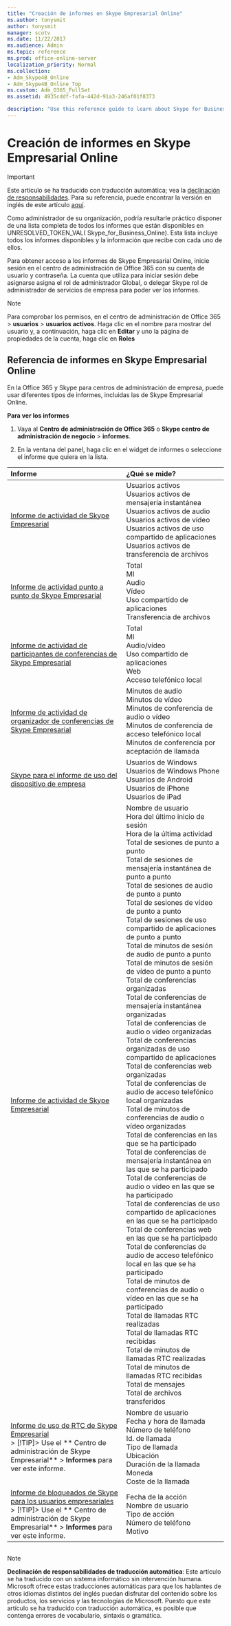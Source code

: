 ```yaml
---
title: "Creación de informes en Skype Empresarial Online"
ms.author: tonysmit
author: tonysmit
manager: scotv
ms.date: 11/22/2017
ms.audience: Admin
ms.topic: reference
ms.prod: office-online-server
localization_priority: Normal
ms.collection:
- Adm_Skype4B_Online
- Adm_Skype4B_Online_Top
ms.custom: Adm_O365_FullSet
ms.assetid: 4935cddf-fafa-442d-91a3-246af01f8373

description: "Use this reference guide to learn about Skype for Business Online reporting and what info is available. "
---
```


# Creación de informes en Skype Empresarial Online

> [!IMPORTANT]
> Este artículo se ha traducido con traducción automática; vea la [declinación de responsabilidades](4935cddf-fafa-442d-91a3-246af01f8373.md#MT_Footer). Para su referencia, puede encontrar la versión en inglés de este artículo [aquí](https://support.office.com/en-us/article/4935cddf-fafa-442d-91a3-246af01f8373). 
  
Como administrador de su organización, podría resultarle práctico disponer de una lista completa de todos los informes que están disponibles en UNRESOLVED_TOKEN_VAL( Skype_for_Business_Online). Esta lista incluye todos los informes disponibles y la información que recibe con cada uno de ellos.
  
Para obtener acceso a los informes de Skype Empresarial Online, inicie sesión en el centro de administración de Office 365 con su cuenta de usuario y contraseña. La cuenta que utiliza para iniciar sesión debe asignarse asigna el rol de administrador Global, o delegar Skype rol de administrador de servicios de empresa para poder ver los informes.
  
> [!NOTE]
> Para comprobar los permisos, en el centro de administración de Office 365 > **usuarios** > **usuarios activos**. Haga clic en el nombre para mostrar del usuario y, a continuación, haga clic en **Editar** y uno la página de propiedades de la cuenta, haga clic en **Roles**
  
## Referencia de informes en Skype Empresarial Online

En la Office 365 y Skype para centros de administración de empresa, puede usar diferentes tipos de informes, incluidas las de Skype Empresarial Online.
  
 **Para ver los informes**
  
1. Vaya al **Centro de administración de Office 365** o **Skype centro de administración de negocio** > **informes**.
    
2. En la ventana del panel, haga clic en el widget de informes o seleccione el informe que quiera en la lista.
    
|**Informe**|**¿Qué se mide?**|
|:-----|:-----|
|[Informe de actividad de Skype Empresarial](skype-for-business-activity-report.md) <br/> | Usuarios activos <br/>  Usuarios activos de mensajería instantánea <br/>  Usuarios activos de audio <br/>  Usuarios activos de vídeo <br/>  Usuarios activos de uso compartido de aplicaciones <br/>  Usuarios activos de transferencia de archivos <br/> |
|[Informe de actividad punto a punto de Skype Empresarial](skype-for-business-peer-to-peer-activity-report.md) <br/> | Total <br/>  MI <br/>  Audio <br/>  Vídeo <br/>  Uso compartido de aplicaciones <br/>  Transferencia de archivos <br/> |
|[Informe de actividad de participantes de conferencias de Skype Empresarial](skype-for-business-conference-participant-activity-report.md) <br/> | Total <br/>  MI <br/>  Audio/vídeo <br/>  Uso compartido de aplicaciones <br/>  Web <br/>  Acceso telefónico local <br/> |
|[Informe de actividad de organizador de conferencias de Skype Empresarial](skype-for-business-conference-organizer-activity-report.md) <br/> | Minutos de audio <br/>  Minutos de vídeo <br/>  Minutos de conferencia de audio o vídeo <br/>  Minutos de conferencia de acceso telefónico local <br/>  Minutos de conferencia por aceptación de llamada <br/> |
|[Skype para el informe de uso del dispositivo de empresa](skype-for-business-device-usage-report.md) <br/> | Usuarios de Windows <br/>  Usuarios de Windows Phone <br/>  Usuarios de Android <br/>  Usuarios de iPhone <br/>  Usuarios de iPad <br/> |
|[Informe de actividad de Skype Empresarial](skype-for-business-activity-report.md) <br/> | Nombre de usuario <br/>  Hora del último inicio de sesión <br/>  Hora de la última actividad <br/>  Total de sesiones de punto a punto <br/>  Total de sesiones de mensajería instantánea de punto a punto <br/>  Total de sesiones de audio de punto a punto <br/>  Total de sesiones de vídeo de punto a punto <br/>  Total de sesiones de uso compartido de aplicaciones de punto a punto <br/>  Total de minutos de sesión de audio de punto a punto <br/>  Total de minutos de sesión de vídeo de punto a punto <br/>  Total de conferencias organizadas <br/>  Total de conferencias de mensajería instantánea organizadas <br/>  Total de conferencias de audio o vídeo organizadas <br/>  Total de conferencias organizadas de uso compartido de aplicaciones <br/>  Total de conferencias web organizadas <br/>  Total de conferencias de audio de acceso telefónico local organizadas <br/>  Total de minutos de conferencias de audio o vídeo organizadas <br/>  Total de conferencias en las que se ha participado <br/>  Total de conferencias de mensajería instantánea en las que se ha participado <br/>  Total de conferencias de audio o vídeo en las que se ha participado <br/>  Total de conferencias de uso compartido de aplicaciones en las que se ha participado <br/>  Total de conferencias web en las que se ha participado <br/>  Total de conferencias de audio de acceso telefónico local en las que se ha participado <br/>  Total de minutos de conferencias de audio o vídeo en las que se ha participado <br/>  Total de llamadas RTC realizadas <br/>  Total de llamadas RTC recibidas <br/>  Total de minutos de llamadas RTC realizadas <br/>  Total de minutos de llamadas RTC recibidas <br/>  Total de mensajes <br/>  Total de archivos transferidos <br/> |
|[Informe de uso de RTC de Skype Empresarial](skype-for-business-pstn-usage-report.md) <br/> > [!TIP]> Use el ** Centro de administración de Skype Empresarial** > **Informes** para ver este informe.          | Nombre de usuario <br/>  Fecha y hora de llamada <br/>  Número de teléfono <br/>  Id. de llamada <br/>  Tipo de llamada <br/>  Ubicación <br/>  Duración de la llamada <br/>  Moneda <br/>  Coste de la llamada <br/> |
|[Informe de bloqueados de Skype para los usuarios empresariales](skype-for-business-users-blocked-report.md) <br/> > [!TIP]> Use el ** Centro de administración de Skype Empresarial** > **Informes** para ver este informe.          | Fecha de la acción <br/>  Nombre de usuario <br/>  Tipo de acción <br/>  Número de teléfono <br/>  Motivo <br/> |
   
## 
<a name="MT_Footer"> </a>

> [!NOTE]
> **Declinación de responsabilidades de traducción automática**: Este artículo se ha traducido con un sistema informático sin intervención humana. Microsoft ofrece estas traducciones automáticas para que los hablantes de otros idiomas distintos del inglés puedan disfrutar del contenido sobre los productos, los servicios y las tecnologías de Microsoft. Puesto que este artículo se ha traducido con traducción automática, es posible que contenga errores de vocabulario, sintaxis o gramática. 
  

